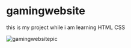 # gamingwebsite
this is my project while i am learning HTML CSS

![gamingwebsitepic]([http://url/to/img.png](https://cdn.discordapp.com/attachments/1003594040702410874/1293854510606848000/Screenshot_2024-10-09_07-59-58.png?ex=6708e369&is=670791e9&hm=e005d7aa54cc5e7f22e9a1cdc92bcc3e2b8b11fa86691e83b88edab5c77b88a8&))
